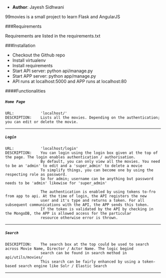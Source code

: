 * **Author**: Jayesh Sidhwani

99movies is a small project to learn Flask and AngularJS

###Requirements

Requirements are listed in the requirements.txt

###Installation

* Checkout the Github repo
* Install virtualenv
* Install requirements
* Start API server: python api/manage.py
* Start APP server: python app/manage.py
* API runs at localhost:5000 and APP runs at localhost:80


####Functionalities

##### `Home Page`
```
URL:            'localhost/'
DESCRIPTION:    Lists all the movies. Depending on the authentication; you can edit or delete the movie.
```
---

##### `Login`
```
URL:            'localhost/login'
DESCRIPTION:    You can login using the login box given at the top of the page. The login enables authentication / authorisation.
                By default, you can only view all the movies. You need to be an 'admin' to edit and a 'super_admin' to delete a movie
                To simplify things, you can become one by using the respecting role as password.
                So for admin; username can be anything but password needs to be 'admin' likewise for 'super_admin'

                The authentication is enabled by using tokens to-fro from app to api. At the time of login, the API registers the new
                user and it's type and returns a token. For all subsequent communications with the API, the APP sends this token.
                If the token is validated by the API by checking in the MongoDB, the APP is allowed access for the particular
                resource otherwise error is thrown.
```
---

##### `Search`
```
DESCRIPTION:    The search box at the top could be used to search across Movie Name, Director / Actor Name. The logic begind
                search can be found in search method in api/utils/movies/
                This search can be fairly enhanced by using a token-based search engine like Solr / Elastic Search
```
---